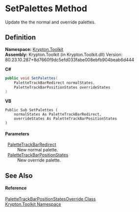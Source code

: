 # SetPalettes Method


Update the the normal and override palettes.



## Definition
**Namespace:** <a href="79d2eac2-21f4-54ff-7552-b20c33c30600.md">Krypton.Toolkit</a>  
**Assembly:** Krypton.Toolkit (in Krypton.Toolkit.dll) Version: 80.23.10.287+8d7660f9dc5efd033fabe008ebfb904beab6d444

**C#**
``` C#
public void SetPalettes(
	PaletteTrackBarRedirect normalStates,
	PaletteTrackBarPositionStates overrideStates
)
```
**VB**
``` VB
Public Sub SetPalettes ( 
	normalStates As PaletteTrackBarRedirect,
	overrideStates As PaletteTrackBarPositionStates
)
```



#### Parameters
<dl><dt>  <a href="41f63048-5e6d-59cb-0207-301855fc1871.md">PaletteTrackBarRedirect</a></dt><dd>New normal palette.</dd><dt>  <a href="152cb6c3-ab7f-7ed3-c0f1-57195647a8ec.md">PaletteTrackBarPositionStates</a></dt><dd>New override palette.</dd></dl>

## See Also


#### Reference
<a href="2a91cef2-a220-01ba-43bf-6a24e3031e13.md">PaletteTrackBarPositionStatesOverride Class</a>  
<a href="79d2eac2-21f4-54ff-7552-b20c33c30600.md">Krypton.Toolkit Namespace</a>  
